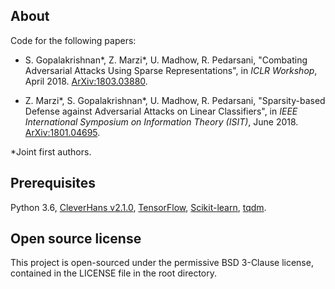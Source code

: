 ## About

Code for the following papers:

* S. Gopalakrishnan*, Z. Marzi*, U. Madhow, R. Pedarsani, "Combating Adversarial Attacks Using Sparse Representations", in *ICLR Workshop*, April 2018. [ArXiv:1803.03880](https://arxiv.org/abs/1803.03880).

* Z. Marzi*, S. Gopalakrishnan*, U. Madhow, R. Pedarsani, "Sparsity-based Defense against Adversarial Attacks on Linear Classifiers", in *IEEE International Symposium on Information Theory (ISIT)*, June 2018. [ArXiv:1801.04695](https://arxiv.org/abs/1801.04695).

*Joint first authors.

## Prerequisites

Python 3.6, [CleverHans v2.1.0](https://pypi.org/project/cleverhans/2.1.0/), [TensorFlow](https://www.tensorflow.org), [Scikit-learn](http://scikit-learn.org), [tqdm](https://github.com/tqdm/tqdm).

## Open source license

This project is open-sourced under the permissive BSD 3-Clause license, contained in the LICENSE file in the root directory.

